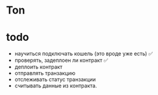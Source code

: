 # Ton

# todo
- научиться подключать кошель (это вроде уже есть) ✅
- проверять, задеплоен ли контракт ✅
- деплоить контракт
- отправлять транзакцию
- отслеживать статус транзакции
- считывать данные из контракта. 
